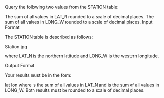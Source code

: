 Query the following two values from the STATION table:

The sum of all values in LAT_N rounded to a scale of  decimal places.
The sum of all values in LONG_W rounded to a scale of  decimal places.
Input Format

The STATION table is described as follows:

Station.jpg

where LAT_N is the northern latitude and LONG_W is the western longitude.

Output Format

Your results must be in the form:

lat lon
where  is the sum of all values in LAT_N and  is the sum of all values in LONG_W. Both results must be rounded to a scale of  decimal places.